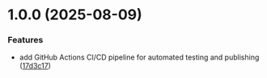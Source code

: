 # 1.0.0 (2025-08-09)


### Features

* add GitHub Actions CI/CD pipeline for automated testing and publishing ([17d3c17](https://github.com/cerealean/bnch-dev-benchmarker/commit/17d3c1779a3b118ac52bf9b03ac6dc1c735fea4f))
